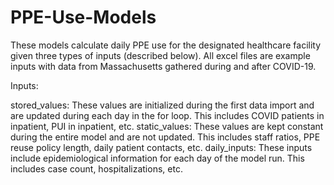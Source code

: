 # PPE-Use-Models


These models calculate daily PPE use for the designated healthcare facility given three types of inputs (described below). All excel files are example inputs with data from Massachusetts gathered during and after COVID-19.

Inputs:

stored_values: These values are initialized during the first data import and are updated during each day in the for loop. This includes COVID patients in inpatient, PUI in inpatient, etc.
static_values: These values are kept constant during the entire model and are not updated. This includes staff ratios, PPE reuse policy length, daily patient contacts, etc.
daily_inputs: These inputs include epidemiological information for each day of the model run. This includes case count, hospitalizations, etc.
